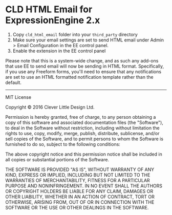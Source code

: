 CLD HTML Email for ExpressionEngine 2.x
====================================

1. Copy `cld_html_email` folder into your `third_party` directory
1. Make sure your email settings are set to send HTML email under Admin > Email Configuration in the EE control panel.
1. Enable the extension in the EE control panel

Please note that this is a system-wide change, and as such any add-ons that use EE to send email will now be sending in HTML format. Specifically, if you use any Freeform forms, you'll need to ensure that any notifications are set to use an HTML formatted notification template rather than the default.

--------------------------------------------

MIT License

Copyright &copy; 2016 Clever Little Design Ltd.

Permission is hereby granted, free of charge, to any person obtaining a copy
of this software and associated documentation files (the "Software"), to deal
in the Software without restriction, including without limitation the rights
to use, copy, modify, merge, publish, distribute, sublicense, and/or sell
copies of the Software, and to permit persons to whom the Software is
furnished to do so, subject to the following conditions:

The above copyright notice and this permission notice shall be included in all
copies or substantial portions of the Software.

THE SOFTWARE IS PROVIDED "AS IS", WITHOUT WARRANTY OF ANY KIND, EXPRESS OR
IMPLIED, INCLUDING BUT NOT LIMITED TO THE WARRANTIES OF MERCHANTABILITY,
FITNESS FOR A PARTICULAR PURPOSE AND NONINFRINGEMENT. IN NO EVENT SHALL THE
AUTHORS OR COPYRIGHT HOLDERS BE LIABLE FOR ANY CLAIM, DAMAGES OR OTHER
LIABILITY, WHETHER IN AN ACTION OF CONTRACT, TORT OR OTHERWISE, ARISING FROM,
OUT OF OR IN CONNECTION WITH THE SOFTWARE OR THE USE OR OTHER DEALINGS IN THE
SOFTWARE.